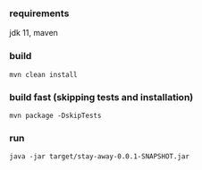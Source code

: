 ### requirements

jdk 11, maven

### build

`mvn clean install`

### build fast (skipping tests and installation)

`mvn package -DskipTests`

### run

`java -jar target/stay-away-0.0.1-SNAPSHOT.jar`
